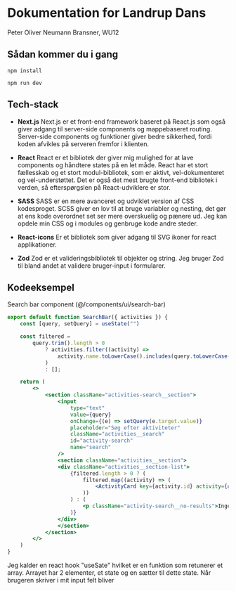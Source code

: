 # Dokumentation for Landrup Dans
Peter Oliver Neumann Bransner, WU12

## Sådan kommer du i gang
`npm install`

`npm run dev`

## Tech-stack
* **Next.js**
Next.js er et front-end framework baseret på React.js som også giver adgang til server-side components og mappebaseret routing. Server-side components og funktioner giver bedre sikkerhed, fordi koden afvikles på serveren fremfor i klienten.

* **React**
React er et bibliotek der giver mig mulighed for at lave components og håndtere states på en let måde. React har et stort fællesskab og et stort modul-bibliotek, som er aktivt, vel-dokumenteret og vel-understøttet. Det er også det mest brugte front-end bibliotek i verden, så efterspørgslen på React-udviklere er stor.

* **SASS**
SASS er en mere avanceret og udviklet version af CSS kodesproget. SCSS giver en lov til at bruge variabler og nesting, det gør at ens kode overordnet set ser mere overskuelig og pænere ud. Jeg kan opdele min CSS og i modules og genbruge kode andre steder.

* **React-icons**
Er et bibliotek som giver adgang til SVG ikoner for react applikationer.

* **Zod**
Zod er et valideringsbibliotek til objekter og string. Jeg bruger Zod til bland andet at validere bruger-input i formularer.
## Kodeeksempel

Search bar component (@/components/ui/search-bar)

```jsx
export default function SearchBar({ activities }) {
    const [query, setQuery] = useState("")

    const filtered =
        query.trim().length > 0
            ? activities.filter((activity) =>
                activity.name.toLowerCase().includes(query.toLowerCase())
            )
            : [];

    return (
        <>
            <section className="activities-search__section">
                <input
                    type="text"
                    value={query}
                    onChange={(e) => setQuery(e.target.value)}
                    placeholder="Søg efter aktiviteter"
                    className="activities__search"
                    id="activity-search"
                    name="search"
                />
                <section className="activities__section">
                <div className="activities__section-list">
                    {filtered.length > 0 ? (
                        filtered.map((activity) => (
                            <ActivityCard key={activity.id} activity={activity} />
                        ))
                    ) : (
                        <p className="activity-search__no-results">Ingen aktiviteter fundet</p>
                    )}
                </div>
                </section>
            </section>
        </>
    )
}
```
Jeg kalder en react hook "useSate" hvilket er en funktion som retunerer et array. Arrayet har 2 elementer, et state og en sætter til dette state. Når brugeren skriver i mit input felt bliver 